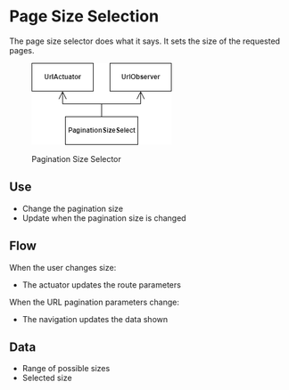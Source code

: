 # Page Size Selection

The page size selector does what it says. It sets the size of the requested pages.

<figure><img src="../../../../.gitbook/assets/pagination_size_selector_frontend_class.drawio.png" alt=""><figcaption><p>Pagination Size Selector</p></figcaption></figure>

## Use

* Change the pagination size
* Update when the pagination size is changed

## Flow

When the user changes size:

* The actuator updates the route parameters

When the URL pagination parameters change:

* The navigation updates the data shown

## Data

* Range of possible sizes
* Selected size
